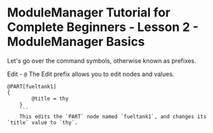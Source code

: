 # ModuleManager Tutorial for Complete Beginners - Lesson 2 - ModuleManager Basics

Let's go over the command symbols, otherwise known as prefixes.

Edit - ```@```
The Edit prefix allows you to edit nodes and values. 
```
@PART[fueltank1]
{
        @title = thy
    }
    ```
    This edits the `PART` node named `fueltank1`, and changes its `title` value to `thy`.
